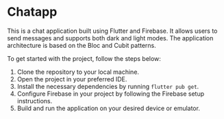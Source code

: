 # Chatapp

This is a chat application built using Flutter and Firebase. It allows users to send messages and supports both dark and light modes. The application architecture is based on the Bloc and Cubit patterns.




To get started with the project, follow the steps below:

1. Clone the repository to your local machine.
2. Open the project in your preferred IDE.
3. Install the necessary dependencies by running `flutter pub get`.
4. Configure Firebase in your project by following the Firebase setup instructions.
5. Build and run the application on your desired device or emulator.

